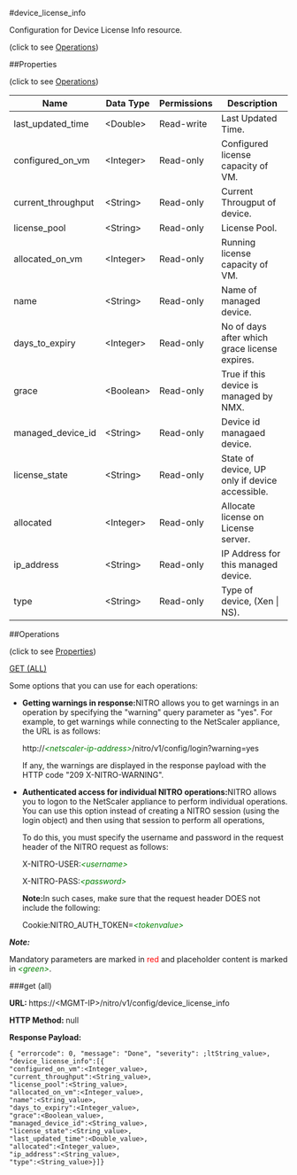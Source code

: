 #device_license_info



Configuration for Device License Info resource.

<span>(click to see [Operations](#operations))</span>



##Properties 

<span>(click to see [Operations](#operations))</span>





<table><thead><tr><th>Name</th><th>Data Type</th><th>Permissions</th><th>Description</th></tr></thead><tbody><tr><td>last_updated_time</td><td>&lt;Double></td><td>Read-write</td><td>Last Updated Time.</td></tr><tr><td>configured_on_vm</td><td>&lt;Integer></td><td>Read-only</td><td>Configured license capacity of VM.</td></tr><tr><td>current_throughput</td><td>&lt;String></td><td>Read-only</td><td>Current Througput of device.</td></tr><tr><td>license_pool</td><td>&lt;String></td><td>Read-only</td><td>License Pool.</td></tr><tr><td>allocated_on_vm</td><td>&lt;Integer></td><td>Read-only</td><td>Running license capacity of VM.</td></tr><tr><td>name</td><td>&lt;String></td><td>Read-only</td><td>Name of managed device.</td></tr><tr><td>days_to_expiry</td><td>&lt;Integer></td><td>Read-only</td><td>No of days after which grace license expires.</td></tr><tr><td>grace</td><td>&lt;Boolean></td><td>Read-only</td><td>True if this device is managed by NMX.</td></tr><tr><td>managed_device_id</td><td>&lt;String></td><td>Read-only</td><td>Device id managaed device.</td></tr><tr><td>license_state</td><td>&lt;String></td><td>Read-only</td><td>State of device, UP only if device accessible.</td></tr><tr><td>allocated</td><td>&lt;Integer></td><td>Read-only</td><td>Allocate license on License server.</td></tr><tr><td>ip_address</td><td>&lt;String></td><td>Read-only</td><td>IP Address for this managed device.</td></tr><tr><td>type</td><td>&lt;String></td><td>Read-only</td><td>Type of device, (Xen | NS).</td></tr></tbody></table>

##Operations 

<span>(click to see [Properties](#properties))</span>





[GET (ALL)](#get-all)





Some options that you can use for each operations:

<ul><li><p><b>Getting warnings in response:</b>NITRO allows you to get warnings in an operation by specifying the "warning" query parameter as "yes". For example, to get warnings while connecting to the NetScaler appliance, the URL is as follows:</p><p>http://<span style="color:green;font-style:italic;">&lt;netscaler-ip-address&gt;</span>/nitro/v1/config/login?warning=yes</p><p>If any, the warnings are displayed in the response payload with the HTTP code "209 X-NITRO-WARNING".</p></li><li><p><b>Authenticated access for individual NITRO operations:</b>NITRO allows you to logon to the NetScaler appliance to perform individual operations. You can use this option instead of creating a NITRO session (using the login object) and then using that session to perform all operations,</p><p>To do this, you must specify the username and password in the request header of the NITRO request as follows:</p><p>X-NITRO-USER:<span style="color:green;font-style:italic;">&lt;username&gt;</span></p><p>X-NITRO-PASS:<span style="color:green;font-style:italic;">&lt;password&gt;</span></p><p><b>Note:</b>In such cases, make sure that the request header DOES not include the following:</p><p>Cookie:NITRO_AUTH_TOKEN=<span style="color:green;font-style:italic;">&lt;tokenvalue&gt;</span></p></li></ul>







***Note:*** 

Mandatory parameters are marked in <span style="color:#FF0000;">red</span> and placeholder content is marked in <span style="color:green;font-style:italic">&lt;green&gt;</span>.



###get (all)







<b>URL: </b>https://&lt;MGMT-IP&gt;/nitro/v1/config/device_license_info

<b>HTTP Method: </b>null

<b>Response Payload: </b>
```
{ "errorcode": 0, "message": "Done", "severity": ;ltString_value>, "device_license_info":[{
"configured_on_vm":<Integer_value>,
"current_throughput":<String_value>,
"license_pool":<String_value>,
"allocated_on_vm":<Integer_value>,
"name":<String_value>,
"days_to_expiry":<Integer_value>,
"grace":<Boolean_value>,
"managed_device_id":<String_value>,
"license_state":<String_value>,
"last_updated_time":<Double_value>,
"allocated":<Integer_value>,
"ip_address":<String_value>,
"type":<String_value>}]}
```







